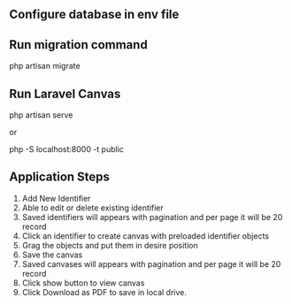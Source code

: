 ## Configure database in env file

## Run migration command
php artisan migrate

## Run Laravel Canvas
php artisan serve

or

php -S localhost:8000 -t public


## Application Steps
1. Add New Identifier
2. Able to edit or delete existing identifier
3. Saved identifiers will appears with pagination and per page it will be 20 record
4. Click an identifier to create canvas with preloaded identifier objects
5. Grag the objects and put them in desire position
6. Save the canvas
7. Saved canvases will appears with pagination and per page it will be 20 record
8. Click show button to view canvas
9. Click Download as PDF to save in local drive.
